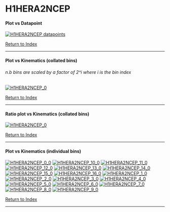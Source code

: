 H1HERA2NCEP
===========
#### Plot vs Datapoint 
[![H1HERA2NCEP datapoints](H1HERA2NCEP.png)](H1HERA2NCEP.pdf) 

[Return to Index](../index.html)

------------- 
#### Plot vs Kinematics (collated bins) 
###### n.b bins are scaled by a factor of 2^i where i is the bin index  
[![H1HERA2NCEP_0](H1HERA2NCEP_0.png)](H1HERA2NCEP_0.pdf)
      
[Return to Index](../index.html)

------------- 
#### Ratio plot vs Kinematics (collated bins) 
[![H1HERA2NCEP_0](H1HERA2NCEP_0_R.png)](H1HERA2NCEP_0_R.pdf)
      
[Return to Index](../index.html)

------------- 
#### Plot vs Kinematics (individual bins) 
[![H1HERA2NCEP_0_0](H1HERA2NCEP_0_0.png)](H1HERA2NCEP_0_0.pdf)
[![H1HERA2NCEP_10_0](H1HERA2NCEP_10_0.png)](H1HERA2NCEP_10_0.pdf)
[![H1HERA2NCEP_11_0](H1HERA2NCEP_11_0.png)](H1HERA2NCEP_11_0.pdf)
[![H1HERA2NCEP_12_0](H1HERA2NCEP_12_0.png)](H1HERA2NCEP_12_0.pdf)
[![H1HERA2NCEP_13_0](H1HERA2NCEP_13_0.png)](H1HERA2NCEP_13_0.pdf)
[![H1HERA2NCEP_14_0](H1HERA2NCEP_14_0.png)](H1HERA2NCEP_14_0.pdf)
[![H1HERA2NCEP_15_0](H1HERA2NCEP_15_0.png)](H1HERA2NCEP_15_0.pdf)
[![H1HERA2NCEP_16_0](H1HERA2NCEP_16_0.png)](H1HERA2NCEP_16_0.pdf)
[![H1HERA2NCEP_1_0](H1HERA2NCEP_1_0.png)](H1HERA2NCEP_1_0.pdf)
[![H1HERA2NCEP_2_0](H1HERA2NCEP_2_0.png)](H1HERA2NCEP_2_0.pdf)
[![H1HERA2NCEP_3_0](H1HERA2NCEP_3_0.png)](H1HERA2NCEP_3_0.pdf)
[![H1HERA2NCEP_4_0](H1HERA2NCEP_4_0.png)](H1HERA2NCEP_4_0.pdf)
[![H1HERA2NCEP_5_0](H1HERA2NCEP_5_0.png)](H1HERA2NCEP_5_0.pdf)
[![H1HERA2NCEP_6_0](H1HERA2NCEP_6_0.png)](H1HERA2NCEP_6_0.pdf)
[![H1HERA2NCEP_7_0](H1HERA2NCEP_7_0.png)](H1HERA2NCEP_7_0.pdf)
[![H1HERA2NCEP_8_0](H1HERA2NCEP_8_0.png)](H1HERA2NCEP_8_0.pdf)
[![H1HERA2NCEP_9_0](H1HERA2NCEP_9_0.png)](H1HERA2NCEP_9_0.pdf)
      
[Return to Index](../index.html)

------------- 
